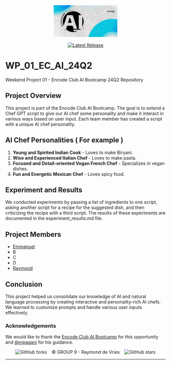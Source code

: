 <div align="center">
<img src="BC.jpeg" height="100">
</div>
<div align="center">

[![Latest Release](https://img.shields.io/badge/Latest%20Version-0.0.1-blue?logo=github)](https://github.com/90barricade93/WP_01_EC_AI_24Q2/commits/main)
</div>

# WP_01_EC_AI_24Q2
Weekend Project 01 - Encode Club AI Bootcamp 24Q2 Repository
## Project Overview
This project is part of the Encode Club AI Bootcamp. The goal is to extend a Chef GPT script to give our AI chef some personality and make it interact in various ways based on user input. Each team member has created a script with a unique AI chef personality.

## AI Chef Personalities ( For example )
1. **Young and Spirited Indian Cook** - Loves to make Biryani.
2. **Wise and Experienced Italian Chef** - Loves to make pasta.
3. **Focused and Detail-oriented Vegan French Chef** - Specializes in vegan dishes.
4. **Fun and Energetic Mexican Chef** - Loves spicy food.

## Experiment and Results
We conducted experiments by passing a list of ingredients to one script, asking another script for a recipe for the suggested dish, and then criticizing the recipe with a third script. The results of these experiments are documented in the experiment_results.md file.

## Project Members
- [Emmanuel](https://github.com/codehouze)
- B 
- C
- D
- [Raymond](https://github.com/90barricade93/)

## Conclusion 
This project helped us consolidate our knowledge of AI and natural language processing by creating interactive and personality-rich AI chefs. We learned to customize prompts and handle various user inputs effectively.

### Acknowledgements
We would like to thank the [Encode Club AI Bootcamp](https://github.com/Encode-Club-AI-Bootcamp) for this opportunity and [@mpagani](https://github.com/MatheusDaros) for his guidance.

<div align="center">

![GitHub forks](https://img.shields.io/github/forks/90barricade93/WP_01_EC_AI_24Q2) &ensp; © GROUP 9 - Raymond de Vries &ensp; ![GitHub stars](https://img.shields.io/github/stars/90barricade93/WP_01_EC_AI_24Q2) 

</div>

--------